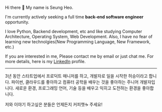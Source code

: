 Hi there 👋
My name is Seung Heo. 

I'm currently actively seeking a full time **back-end software engineer** opportunity.

I love Python, Backend development, etc and like studying Computer Architecture, Operating System, Web Development.
Also, I have no fear of learning new technolgies(New Programming Language, New Framework, etc.)

If you are interested in me, Please contact me by email or just chat me.
For more details, here is my [LinkedIn](https://www.linkedin.com/in/seunghuh/) profile.

-----

3년 동안 스타트업에서 프로덕트 매니저를 하고, 개발자로 일을 시작한 허승이라고 합니다.
파이썬, 클라우드를 좋아하고 컴퓨터 공학을 배우는 것을 좋아하는 주니어 개발자입니다.
새로운 환경, 프로그래밍 언어, 기술 등을 배우고 익히고 도전하는 환경을 좋아합니다.

저와 이야기 하고싶은 분들은 언제든지 커피챗☕️ 주세요!
